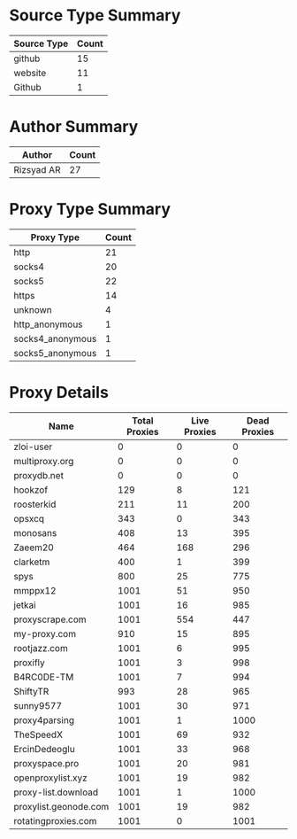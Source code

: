 # Source Type Summary

| Source Type | Count |
|-------------|-------|
| github | 15 |
| website | 11 |
| Github | 1 |


# Author Summary

| Author | Count |
|--------|-------|
| Rizsyad AR | 27 |


# Proxy Type Summary

| Proxy Type | Count |
|------------|-------|
| http | 21 |
| socks4 | 20 |
| socks5 | 22 |
| https | 14 |
| unknown | 4 |
| http_anonymous | 1 |
| socks4_anonymous | 1 |
| socks5_anonymous | 1 |


# Proxy Details

| Name | Total Proxies | Live Proxies | Dead Proxies |
|------|---------------|--------------|---------------|
| zloi-user | 0 | 0 | 0 |
| multiproxy.org | 0 | 0 | 0 |
| proxydb.net | 0 | 0 | 0 |
| hookzof | 129 | 8 | 121 |
| roosterkid | 211 | 11 | 200 |
| opsxcq | 343 | 0 | 343 |
| monosans | 408 | 13 | 395 |
| Zaeem20 | 464 | 168 | 296 |
| clarketm | 400 | 1 | 399 |
| spys | 800 | 25 | 775 |
| mmppx12 | 1001 | 51 | 950 |
| jetkai | 1001 | 16 | 985 |
| proxyscrape.com | 1001 | 554 | 447 |
| my-proxy.com | 910 | 15 | 895 |
| rootjazz.com | 1001 | 6 | 995 |
| proxifly | 1001 | 3 | 998 |
| B4RC0DE-TM | 1001 | 7 | 994 |
| ShiftyTR | 993 | 28 | 965 |
| sunny9577 | 1001 | 30 | 971 |
| proxy4parsing | 1001 | 1 | 1000 |
| TheSpeedX | 1001 | 69 | 932 |
| ErcinDedeoglu | 1001 | 33 | 968 |
| proxyspace.pro | 1001 | 20 | 981 |
| openproxylist.xyz | 1001 | 19 | 982 |
| proxy-list.download | 1001 | 1 | 1000 |
| proxylist.geonode.com | 1001 | 19 | 982 |
| rotatingproxies.com | 1001 | 0 | 1001 |
